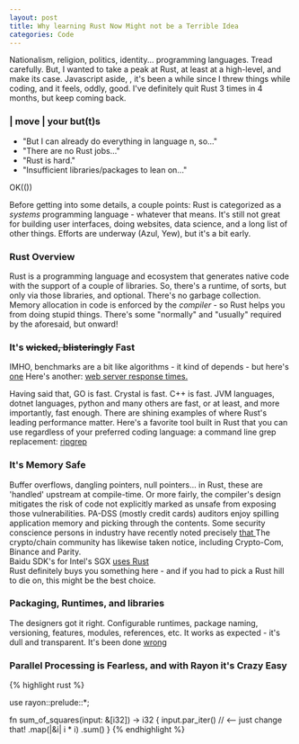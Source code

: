 ```yaml
---
layout: post
title: Why learning Rust Now Might not be a Terrible Idea 
categories: Code
---
```


Nationalism, religion, politics, identity... programming languages.  Tread carefully.  But, I wanted to take a peak at Rust, at least at a high-level, and make its case. Javascript aside,
, it's been a while since I threw things while coding, and it feels, oddly, good.  I've definitely quit Rust 3 times in 4 months, but keep coming back.        

### | move | your but(t)s

- "But I can already do everything in language n, so..."
- "There are no Rust jobs..."
- "Rust is hard."
- "Insufficient libraries/packages to lean on..."

OK(())

Before getting into some details, a couple points: Rust is categorized as a *systems* programming language - whatever that means.  It's still not great for building user interfaces, doing websites, data science, and a long list of other things.  Efforts are underway (Azul, Yew), but it's a bit early.   


### Rust Overview

Rust is a programming language and ecosystem that generates native code with the support of a couple of libraries.  So, there's a runtime, of sorts, but only via those libraries, and optional. There's no garbage collection. Memory allocation in code is enforced by the *compiler* - so Rust helps you from doing stupid things.  There's some "normally" and "usually" required by the aforesaid, but onward! 

### It's <s>wicked, blisteringly</s> Fast 

IMHO, benchmarks are a bit like algorithms - it kind of depends - but here's <a href="https://benchmarksgame-team.pages.debian.net/benchmarksgame/which-programs-are-fastest.html">one</a> Here's another: <a href="https://www.techempower.com/benchmarks/">web server response times.</a> 

Having said that, GO is fast. Crystal is fast.  C++ is fast.  JVM languages, dotnet languages, python and many others are fast, or at least, and more importantly, fast enough.  There are shining examples of where Rust's leading performance matter.  Here's a favorite tool built in Rust that you can use regardless of your preferred coding language:  a command line grep replacement:  <a href="https://github.com/BurntSushi/ripgrep"> ripgrep </a>


### It's Memory Safe  

Buffer overflows, dangling pointers, null pointers... in Rust, these are 'handled' upstream at compile-time.  Or more fairly, the compiler's design mitigates the risk of code not explicitly marked as unsafe from exposing those vulnerabilities.  PA-DSS (mostly credit cards) auditors enjoy spilling application memory and picking through the contents.  Some security conscience persons in industry have recently noted precisely <a href="https://msrc-blog.microsoft.com/2019/07/22/why-rust-for-safe-systems-programming/"> that </a> The crypto/chain community has likewise taken notice, including Crypto-Com, Binance and Parity.  
Baidu SDK's for Intel's SGX <a href="https://github.com/baidu/rust-sgx-sdk">uses Rust</a>  
Rust definitely buys you something here - and if you had to pick a Rust hill to die on, this might be the best choice.

### Packaging, Runtimes, and libraries 

The designers got it right. Configurable runtimes, package naming, versioning, features, modules, references, etc.  It works as expected - it's dull and transparent. It's been done <a href="https://github.com/golang/go/wiki/Modules"> wrong </a> 

### Parallel Processing is Fearless, and with Rayon it's Crazy Easy


{% highlight rust %}

use rayon::prelude::*;

fn sum_of_squares(input: &[i32]) -> i32 {
    input.par_iter() // <-- just change that!
         .map(|&i| i * i)
         .sum()
}
{% endhighlight %}



